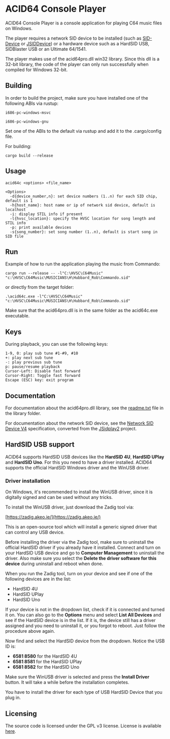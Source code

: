 # ACID64 Console Player

ACID64 Console Player is a console application for playing C64 music files on Windows.

The player requires a network SID device to be installed (such as
[SID-Device](https://github.com/WilfredC64/sid-device/) or
[JSIDDevice](https://sourceforge.net/projects/jsidplay2/files/jsiddevice/)) or
a hardware device such as a HardSID USB, SIDBlaster USB or an Ultimate 64/1541.

The player makes use of the acid64pro.dll win32 library. Since this dll is a 32-bit
library, the code of the player can only run successfully when compiled for Windows 32-bit.

## Building

In order to build the project, make sure you have installed one of the following ABIs
via rustup:

```
i686-pc-windows-msvc

i686-pc-windows-gnu
```
Set one of the ABIs to the default via rustup and add it to the .cargo/config file.

For building:

```
cargo build --release
```

## Usage
```
acid64c <options> <file_name>

<Options>
  -d{device_number,n}: set device numbers (1..n) for each SID chip, default is 1
  -h{host_name}: host name or ip of network sid device, default is localhost
  -i: display STIL info if present
  -l{hvsc_location}: specify the HVSC location for song length and STIL info
  -p: print available devices
  -s{song_number}: set song number (1..n), default is start song in SID file
```

## Run

Example of how to run the application playing the music from Commando:
```
cargo run --release -- -l"C:\HVSC\C64Music" "c:\HVSC\C64Music\MUSICIANS\H\Hubbard_Rob\Commando.sid"
```

or directly from the target folder:

```
.\acid64c.exe -l"C:\HVSC\C64Music" "c:\HVSC\C64Music\MUSICIANS\H\Hubbard_Rob\Commando.sid"
```
Make sure that the acid64pro.dll is in the same folder as the acid64c.exe executable.

## Keys
During playback, you can use the following keys:
```
1-9, 0: play sub tune #1-#9, #10
+: play next sub tune
-: play previous sub tune
p: pause/resume playback
Cursor-Left: Disable fast forward
Cursor-Right: Toggle fast forward
Escape (ESC) key: exit program
```

## Documentation
For documentation about the acid64pro.dll library, see the [readme.txt](/library/readme.txt) file
in the library folder.

For documentation about the network SID device, see the
[Network SID Device V4](https://htmlpreview.github.io/?https://github.com/WilfredC64/acid64c/blob/master/docs/network_sid_device_v4.html) specification,
converted from the
[JSidplay2](https://sourceforge.net/p/jsidplay2/code/HEAD/tree/trunk/jsidplay2/src/main/asciidoc/netsiddev.adoc) project.

## HardSID USB support

ACID64 supports HardSID USB devices like the **HardSID 4U**, **HardSID UPlay** and **HardSID Uno**.
For this you need to have a driver installed.
ACID64 supports the official HardSID Windows driver and the WinUSB driver.

### Driver installation

On Windows, it's recommended to install the WinUSB driver,
since it is digitally signed and can be used without any tricks.

To install the WinUSB driver, just download the Zadig tool via:

[https://zadig.akeo.ie/](https://zadig.akeo.ie/)


This is an open-source tool which will install a generic signed driver that can control any USB device.

Before installing the driver via the Zadig tool, make sure to uninstall the official HardSID driver
if you already have it installed. Connect and turn on your HardSID USB device and go to
**Computer Management** to uninstall the driver.
Also make sure you select the **Delete the driver software for this device** during uninstall and reboot when done.

When you run the Zadig tool, turn on your device and see if one of the following devices are in the list:

- HardSID 4U
- HardSID UPlay
- HardSID Uno

If your device is not in the dropdown list, check if it is connected and turned it on.
You can also go to the **Options** menu and select **List All Devices** and see if the HardSID
device is in the list. If it is, the device still has a driver assigned and you need to uninstall it, or
you forgot to reboot. Just follow the procedure above again.

Now find and select the HardSID device from the dropdown. Notice the USB ID is:

- **6581 8580** for the HardSID 4U
- **6581 8581** for the HardSID UPlay
- **6581 8582** for the HardSID Uno

Make sure the WinUSB driver is selected and press the **Install Driver** button.
It will take a while before the installation completes.

You have to install the driver for each type of USB HardSID Device that you plug in.

## Licensing
The source code is licensed under the GPL v3 license. License is available [here](/LICENSE).
